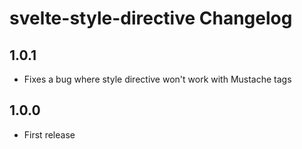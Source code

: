 # svelte-style-directive Changelog

## 1.0.1
* Fixes a bug where style directive won't work with Mustache tags

## 1.0.0

* First release